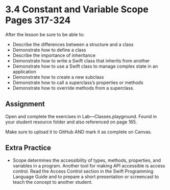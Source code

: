 # 3.4 Constant and Variable Scope Pages 317-324 #

After the lesson be sure to be able to:
- Describe the differences between a structure and a class
- Demonstrate how to define a class
- Describe the importance of inheritance
- Demonstrate how to write a Swift class that inherits from another
- Demonstrate how to use a Swift class to manage complex state in an application
- Demonstrate how to create a new subclass
- Demonstrate how to call a superclass’s properties or methods
- Demonstrate how to override methods from a superclass.

## Assignment ##

Open and complete the exercises in Lab—Classes.playground. Found in your student resource folder and also referenced on page 165.

Make sure to upload it to GitHub AND mark it as complete on Canvas.

## Extra Practice ##

- Scope determines the accessibility of types, methods, properties, and variables in a program. Another tool for making API accessible is access control. Read the Access Control section in the Swift Programming Language Guide and to prepare a short presentation or screencast to teach the concept to another student.
